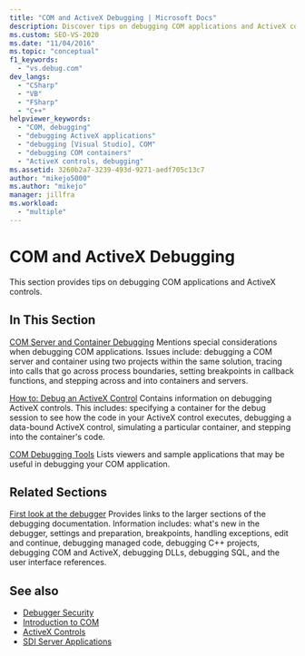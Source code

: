 ```yaml
---
title: "COM and ActiveX Debugging | Microsoft Docs"
description: Discover tips on debugging COM applications and ActiveX controls in Visual Studio. Learn about COM server and container debugging. Find COM debugging tools.
ms.custom: SEO-VS-2020
ms.date: "11/04/2016"
ms.topic: "conceptual"
f1_keywords:
  - "vs.debug.com"
dev_langs:
  - "CSharp"
  - "VB"
  - "FSharp"
  - "C++"
helpviewer_keywords:
  - "COM, debugging"
  - "debugging ActiveX applications"
  - "debugging [Visual Studio], COM"
  - "debugging COM containers"
  - "ActiveX controls, debugging"
ms.assetid: 3260b2a7-3239-493d-9271-aedf705c13c7
author: "mikejo5000"
ms.author: "mikejo"
manager: jillfra
ms.workload:
  - "multiple"
---
```

# COM and ActiveX Debugging
This section provides tips on debugging COM applications and ActiveX controls.

## In This Section
 [COM Server and Container Debugging](../debugger/com-server-and-container-debugging.md)
 Mentions special considerations when debugging COM applications. Issues include: debugging a COM server and container using two projects within the same solution, tracing into calls that go across process boundaries, setting breakpoints in callback functions, and stepping across and into containers and servers.

 [How to: Debug an ActiveX Control](../debugger/how-to-debug-an-activex-control.md)
 Contains information on debugging ActiveX controls. This includes: specifying a container for the debug session to see how the code in your ActiveX control executes, debugging a data-bound ActiveX control, simulating a particular container, and stepping into the container's code.

 [COM Debugging Tools](../debugger/com-debugging-tools.md)
 Lists viewers and sample applications that may be useful in debugging your COM application.

## Related Sections
 [First look at the debugger](../debugger/debugger-feature-tour.md)
 Provides links to the larger sections of the debugging documentation. Information includes: what's new in the debugger, settings and preparation, breakpoints, handling exceptions, edit and continue, debugging managed code, debugging C++ projects, debugging COM and ActiveX, debugging DLLs, debugging SQL, and the user interface references.

## See also

- [Debugger Security](../debugger/debugger-security.md)
- [Introduction to COM](/cpp/atl/introduction-to-com)
- [ActiveX Controls](/cpp/mfc/activex-controls)
- [SDI Server Applications](com-server-and-container-debugging.md)